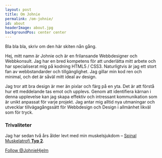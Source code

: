 ```yaml
---
layout: post
title: Om Johnie
permalink: /om-johnie/
id: about
headerImage: about.jpg
backgroundPos: center center
---
```


Bla bla bla, skriv om den här skiten nån gång.

Hej, mitt namn är Johnie och är en frilansande Webbdesigner och Webbkonsult. Jag har en bred kompetens för att underlätta mitt arbete och har specialiserat mig på kodning HTML5 / CSS3. Naturligtvis är jag ett stort fan av webbstandarder och tillgänglighet. Jag gillar min kod ren och minimal, och det är såväl mitt ideal av design.  

Jag tror att bra design är mer än pixlar och färg på en yta. Det är att förstå hur ett meddelande tas emot och upplevs. Genom att identifiera kärnan i denna upplevelse kan jag skapa effektiv och intressant kommunikation som är unikt anpassat för varje projekt. Jag antar mig alltid nya utmaningar och utvecklar tillvägagångssätt för Webbdesign och Design i allmänhet likväl som för tryck.

### Trivaliteter

Jag har sedan två års ålder levt med min muskelsjukdom &#8211; [Spinal Muskelatrofi **Typ 2**][1].

<a href="https://twitter.com/JohnieHjelm" class="twitter-follow-button" data-show-count="false">Follow @JohnieHjelm</a>

 [1]: http://www.socialstyrelsen.se/ovanligadiagnoser/spinalmuskelatrofi "Spinal Muskelatrofi"
